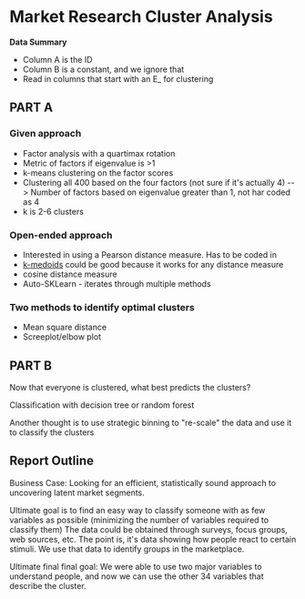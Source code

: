 # Market Research Cluster Analysis

**Data Summary**
- Column A is the ID
- Column B is a constant, and we ignore that
- Read in columns that start with an E_ for clustering

## PART A
### Given approach
- Factor analysis with a quartimax rotation
- Metric of factors if eigenvalue is >1
- k-means clustering on the factor scores
- Clustering all 400 based on the four factors (not sure if it's actually 4) --> Number of factors based on eigenvalue greater than 1, not har coded as 4
- k is 2-6 clusters

### Open-ended approach
- Interested in using a Pearson distance measure.  Has to be coded in
- <a href="https://scikit-learn-extra.readthedocs.io/en/latest/user_guide.html#k-medoids">k-medoids</a> could be good because it works for any distance measure
- cosine distance measure
- Auto-SKLearn - iterates through multiple methods

### Two methods to identify optimal clusters
- Mean square distance
- Screeplot/elbow plot


## PART B
Now that everyone is clustered, what best predicts the clusters?

Classification with decision tree or random forest

Another thought is to use strategic binning to "re-scale" the data and use it to classify the clusters



## Report Outline

Business Case: Looking for an efficient, statistically sound approach to uncovering latent market segments.

Ultimate goal is to find an easy way to classify someone with as few variables as possible (minimizing the number of variables required to classify them)
The data could be obtained through surveys, focus groups, web sources, etc.  The point is, it's data showing how people react to certain stimuli.
We use that data to identify groups in the marketplace.

Ultimate final final goal: We were able to use two major variables to understand people, and now we can use the other 34 variables that describe the cluster.











